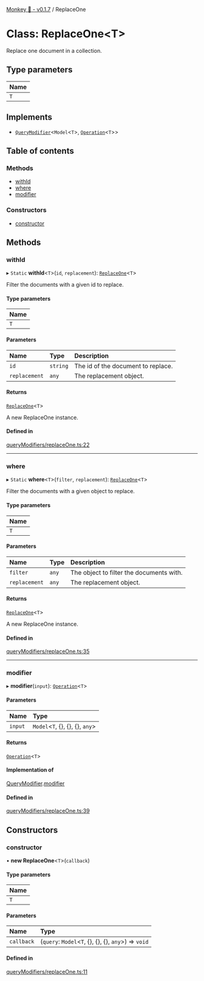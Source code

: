 [Monkey 🐒 - v0.1.7](../README.md) / ReplaceOne

# Class: ReplaceOne<T\>

Replace one document in a collection.

## Type parameters

| Name |
| :------ |
| `T` |

## Implements

- [`QueryModifier`](../interfaces/QueryModifier.md)<`Model`<`T`\>, [`Operation`](../interfaces/Operation.md)<`T`\>\>

## Table of contents

### Methods

- [withId](ReplaceOne.md#withid)
- [where](ReplaceOne.md#where)
- [modifier](ReplaceOne.md#modifier)

### Constructors

- [constructor](ReplaceOne.md#constructor)

## Methods

### withId

▸ `Static` **withId**<`T`\>(`id`, `replacement`): [`ReplaceOne`](ReplaceOne.md)<`T`\>

Filter the documents with a given id to replace.

#### Type parameters

| Name |
| :------ |
| `T` |

#### Parameters

| Name | Type | Description |
| :------ | :------ | :------ |
| `id` | `string` | The id of the document to replace. |
| `replacement` | `any` | The replacement object. |

#### Returns

[`ReplaceOne`](ReplaceOne.md)<`T`\>

A new ReplaceOne instance.

#### Defined in

[queryModifiers/replaceOne.ts:22](https://github.com/bpisano/monkey/blob/4b4580e/src/queryModifiers/replaceOne.ts#L22)

___

### where

▸ `Static` **where**<`T`\>(`filter`, `replacement`): [`ReplaceOne`](ReplaceOne.md)<`T`\>

Filter the documents with a given object to replace.

#### Type parameters

| Name |
| :------ |
| `T` |

#### Parameters

| Name | Type | Description |
| :------ | :------ | :------ |
| `filter` | `any` | The object to filter the documents with. |
| `replacement` | `any` | The replacement object. |

#### Returns

[`ReplaceOne`](ReplaceOne.md)<`T`\>

A new ReplaceOne instance.

#### Defined in

[queryModifiers/replaceOne.ts:35](https://github.com/bpisano/monkey/blob/4b4580e/src/queryModifiers/replaceOne.ts#L35)

___

### modifier

▸ **modifier**(`input`): [`Operation`](../interfaces/Operation.md)<`T`\>

#### Parameters

| Name | Type |
| :------ | :------ |
| `input` | `Model`<`T`, {}, {}, {}, `any`\> |

#### Returns

[`Operation`](../interfaces/Operation.md)<`T`\>

#### Implementation of

[QueryModifier](../interfaces/QueryModifier.md).[modifier](../interfaces/QueryModifier.md#modifier)

#### Defined in

[queryModifiers/replaceOne.ts:39](https://github.com/bpisano/monkey/blob/4b4580e/src/queryModifiers/replaceOne.ts#L39)

## Constructors

### constructor

• **new ReplaceOne**<`T`\>(`callback`)

#### Type parameters

| Name |
| :------ |
| `T` |

#### Parameters

| Name | Type |
| :------ | :------ |
| `callback` | (`query`: `Model`<`T`, {}, {}, {}, `any`\>) => `void` |

#### Defined in

[queryModifiers/replaceOne.ts:11](https://github.com/bpisano/monkey/blob/4b4580e/src/queryModifiers/replaceOne.ts#L11)
